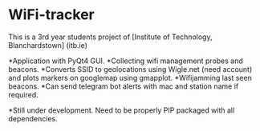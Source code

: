 # WiFi-tracker

This is a 3rd year students project of [Institute of Technology, Blanchardstown] (itb.ie)

*Application with PyQt4 GUI. 
*Collecting wifi management probes and beacons.
*Converts SSID to geolocations using Wigle.net (need account) and plots markers on googlemap using gmapplot.
*Wifijamming last seen beacons.
*Can send telegram bot alerts with mac and station name if required.

*Still under development. Need to be properly PIP packaged with all dependencies.

